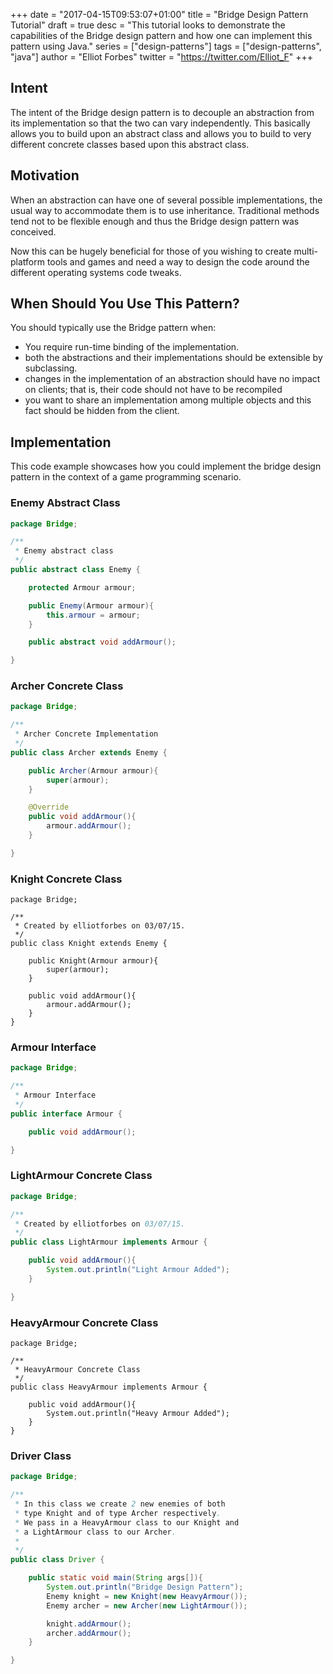 +++
date = "2017-04-15T09:53:07+01:00"
title = "Bridge Design Pattern Tutorial"
draft = true
desc = "This tutorial looks to demonstrate the capabilities of the Bridge design pattern and how one can implement this pattern using Java."
series = ["design-patterns"]
tags = ["design-patterns", "java"]
author = "Elliot Forbes"
twitter = "https://twitter.com/Elliot_F"
+++

## Intent

<p>The intent of the Bridge design pattern is to decouple an abstraction from its implementation so that the two can vary independently. This basically allows you to build upon an abstract class and allows you to build to very different concrete classes based upon this abstract class.</p>

## Motivation

<p>When an abstraction can have one of several possible implementations, the usual way to accommodate them is to use inheritance. Traditional methods tend not to be flexible enough and thus the Bridge design pattern was conceived. </p>

<p>Now this can be hugely beneficial for those of you wishing to create multi-platform tools and games and need a way to design the code around the different operating systems code tweaks. </p>

## When Should You Use This Pattern?

<p>You should typically use the Bridge pattern when:</p>

<ul>
	<li>You require run-time binding of the implementation.</li>
	<li>both the abstractions and their implementations should be extensible by subclassing.</li>
	<li>changes in the implementation of an abstraction should have no impact on clients; that is, their code should not have to be recompiled</li>
	<li>you want to share an implementation among multiple objects and this fact should be hidden from the client.</li>
</ul>

## Implementation

<p>This code example showcases how you could implement the bridge design pattern in the context of a game programming scenario.</p>

<h3>Enemy Abstract Class</h3>

~~~java
package Bridge;

/**
 * Enemy abstract class
 */
public abstract class Enemy {

    protected Armour armour;

    public Enemy(Armour armour){
        this.armour = armour;
    }

    public abstract void addArmour();

}
~~~

<h3>Archer Concrete Class</h3>

~~~java
package Bridge;

/**
 * Archer Concrete Implementation
 */
public class Archer extends Enemy {

    public Archer(Armour armour){
        super(armour);
    }

    @Override
    public void addArmour(){
        armour.addArmour();
    }

}
~~~

<h3>Knight Concrete Class</h3>

~~~
package Bridge;

/**
 * Created by elliotforbes on 03/07/15.
 */
public class Knight extends Enemy {

    public Knight(Armour armour){
        super(armour);
    }

    public void addArmour(){
        armour.addArmour();
    }
}
~~~

<h3>Armour Interface</h3>

~~~java
package Bridge;

/**
 * Armour Interface
 */
public interface Armour {

    public void addArmour();

}
~~~

<h3>LightArmour Concrete Class</h3>

~~~java
package Bridge;

/**
 * Created by elliotforbes on 03/07/15.
 */
public class LightArmour implements Armour {

    public void addArmour(){
        System.out.println("Light Armour Added");
    }

}
~~~

<h3>HeavyArmour Concrete Class</h3>

~~~
package Bridge;

/**
 * HeavyArmour Concrete Class
 */
public class HeavyArmour implements Armour {

    public void addArmour(){
        System.out.println("Heavy Armour Added");
    }
}
~~~

<h3>Driver Class</h3>

~~~java
package Bridge;

/**
 * In this class we create 2 new enemies of both
 * type Knight and of type Archer respectively. 
 * We pass in a HeavyArmour class to our Knight and
 * a LightArmour class to our Archer.
 * 
 */
public class Driver {

    public static void main(String args[]){
        System.out.println("Bridge Design Pattern");
        Enemy knight = new Knight(new HeavyArmour());
        Enemy archer = new Archer(new LightArmour());

        knight.addArmour();
        archer.addArmour();
    }

}
~~~